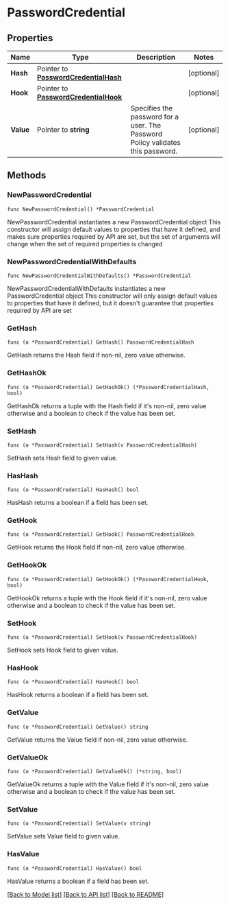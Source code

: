 # PasswordCredential

## Properties

Name | Type | Description | Notes
------------ | ------------- | ------------- | -------------
**Hash** | Pointer to [**PasswordCredentialHash**](PasswordCredentialHash.md) |  | [optional] 
**Hook** | Pointer to [**PasswordCredentialHook**](PasswordCredentialHook.md) |  | [optional] 
**Value** | Pointer to **string** | Specifies the password for a user. The Password Policy validates this password. | [optional] 

## Methods

### NewPasswordCredential

`func NewPasswordCredential() *PasswordCredential`

NewPasswordCredential instantiates a new PasswordCredential object
This constructor will assign default values to properties that have it defined,
and makes sure properties required by API are set, but the set of arguments
will change when the set of required properties is changed

### NewPasswordCredentialWithDefaults

`func NewPasswordCredentialWithDefaults() *PasswordCredential`

NewPasswordCredentialWithDefaults instantiates a new PasswordCredential object
This constructor will only assign default values to properties that have it defined,
but it doesn't guarantee that properties required by API are set

### GetHash

`func (o *PasswordCredential) GetHash() PasswordCredentialHash`

GetHash returns the Hash field if non-nil, zero value otherwise.

### GetHashOk

`func (o *PasswordCredential) GetHashOk() (*PasswordCredentialHash, bool)`

GetHashOk returns a tuple with the Hash field if it's non-nil, zero value otherwise
and a boolean to check if the value has been set.

### SetHash

`func (o *PasswordCredential) SetHash(v PasswordCredentialHash)`

SetHash sets Hash field to given value.

### HasHash

`func (o *PasswordCredential) HasHash() bool`

HasHash returns a boolean if a field has been set.

### GetHook

`func (o *PasswordCredential) GetHook() PasswordCredentialHook`

GetHook returns the Hook field if non-nil, zero value otherwise.

### GetHookOk

`func (o *PasswordCredential) GetHookOk() (*PasswordCredentialHook, bool)`

GetHookOk returns a tuple with the Hook field if it's non-nil, zero value otherwise
and a boolean to check if the value has been set.

### SetHook

`func (o *PasswordCredential) SetHook(v PasswordCredentialHook)`

SetHook sets Hook field to given value.

### HasHook

`func (o *PasswordCredential) HasHook() bool`

HasHook returns a boolean if a field has been set.

### GetValue

`func (o *PasswordCredential) GetValue() string`

GetValue returns the Value field if non-nil, zero value otherwise.

### GetValueOk

`func (o *PasswordCredential) GetValueOk() (*string, bool)`

GetValueOk returns a tuple with the Value field if it's non-nil, zero value otherwise
and a boolean to check if the value has been set.

### SetValue

`func (o *PasswordCredential) SetValue(v string)`

SetValue sets Value field to given value.

### HasValue

`func (o *PasswordCredential) HasValue() bool`

HasValue returns a boolean if a field has been set.


[[Back to Model list]](../README.md#documentation-for-models) [[Back to API list]](../README.md#documentation-for-api-endpoints) [[Back to README]](../README.md)


